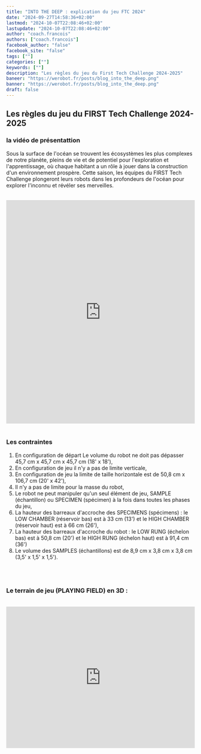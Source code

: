 ```yaml
---
title: "INTO THE DEEP : explication du jeu FTC 2024"
date: "2024-09-27T14:58:36+02:00"
lastmod: "2024-10-07T22:08:46+02:00"
lastupdate: "2024-10-07T22:08:46+02:00"
author: "coach.francois"
authors: ["coach.francois"]
facebook_author: "false"
facebook_site: "false"
tags: [""]
categories: [""]
keywords: [""]
description: "Les règles du jeu du First Tech Challenge 2024-2025"
baneer: "https://werobot.fr/posts/blog_into_the_deep.png"
banner: "https://werobot.fr/posts/blog_into_the_deep.png"
draft: false
---
```

## Les règles du jeu du FIRST Tech Challenge 2024-2025

### la vidéo de présentattion

Sous la surface de l'océan se trouvent les écosystèmes les plus complexes de notre planète, pleins de vie et de potentiel pour l'exploration et l'apprentissage, où chaque habitant a un rôle à jouer dans la construction d'un environnement prospère. Cette saison, les équipes du FIRST Tech Challenge plongeront leurs robots dans les profondeurs de l'océan pour explorer l'inconnu et révéler ses merveilles.

<br>
<iframe class="youtube-player" width="100%" height="597" src="https://www.youtube.com/embed/ewlDPvRK4U4?version=3&amp;rel=1&amp;showsearch=0&amp;showinfo=1&amp;iv_load_policy=1&amp;fs=1&amp;hl=fr-FR&amp;autohide=2&amp;wmode=transparent" allowfullscreen="true" style="border:0;" sandbox="allow-scripts allow-same-origin allow-popups allow-presentation allow-popups-to-escape-sandbox"></iframe>
<br><br>

### Les contraintes
1. En configuration de départ Le volume du robot ne doit pas dépasser 45,7 cm x 45,7 cm  x 45,7 cm (18' x 18'), <br>
2. En configuration de jeu il n'y a pas de limite verticale, <br>
3. En configuration de jeu la limite de taille horizontale est de 50,8 cm x 106,7 cm (20' x 42'), <br>
4. Il n'y a pas de limite pour la masse du robot, <br>
5. Le robot ne peut manipuler qu'un seul élément de jeu, SAMPLE (échantillon) ou SPECIMEN (spécimen) à la fois dans toutes les phases du jeu, <br>
6. La hauteur des barreaux d'accroche des SPECIMENS (spécimens) : le LOW CHAMBER (réservoir bas) est à 33 cm (13') et le HIGH CHAMBER (réservoir haut) est à 66 cm (26'), <br>
7. La hauteur des barreaux d'accroche du robot : le LOW RUNG (échelon bas) est à 50,8 cm (20') et le HIGH RUNG (échelon haut) est à 91,4 cm (36') <br>
8. Le volume des SAMPLES (échantillons) est de 8,9 cm x 3,8 cm x 3,8 cm (3,5' x 1,5' x 1,5').
 
<br><br>

### Le terrain de jeu (PLAYING FIELD) en 3D :

<br>
<div style="
	position: relative;
	width: 100%;
	overflow: hidden;
	padding-top: 100%;
	"> 
  <iframe src="https://a360.co/4eH9Pwo" style="
	position: absolute;
	top: 0;
  	left: 0;
  	bottom: 0;
  	right: 0;
  	width: 100%;
  	height: 75%;
  	border: none;
	">
</iframe>
</div>
















































